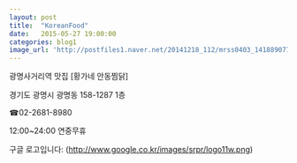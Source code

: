```yaml
---
layout: post
title:  "KoreanFood"
date:   2015-05-27 19:00:00
categories: blog1
image_url: 'http://postfiles1.naver.net/20141218_112/mrss0403_1418890775622nb4As_PNG/0.png?type=w1'
---
```


광명사거리역 맛집 [황가네 안동찜닭]

경기도 광명시 광명동 158-1287 1층



☎02-2681-8980


12:00~24:00 연중무휴


구글 로고입니다:
(http://www.google.co.kr/images/srpr/logo11w.png)



